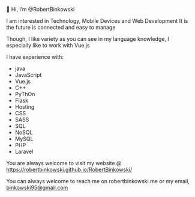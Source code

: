 👋 Hi, I’m @RobertBinkowski

I am interested in Technology, Mobile Devices and Web Development 
It is the future is connected and easy to manage

Though, I like variety as you can see in my language knowledge, I especially like to work with Vue.js

I have experience with:
- java
- JavaScript
-   Vue.js
- C++
- PyThOn
-   Flask
-   Hosting
- CSS
-   SASS
- SQL
-   NoSQL
-   MySQL
- PHP
-   Laravel

You are always welcome to visit my website @ https://robertbinkowski.github.io/RobertBinkowski/

You can always welcome to reach me on robertbinkowski.me or my email, binkowski95@gmail.com
